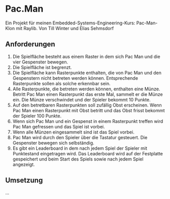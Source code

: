 # Pac.Man
Ein Projekt für meinen Embedded-Systems-Engineering-Kurs: Pac-Man-Klon mit Raylib.
Von Till Winter und Elias Sehmsdorf


## Anforderungen
1. Die Spielfläche besteht aus einem Raster in dem sich Pac Man und die vier Gespenster
bewegen.
2. Die Spielfläche ist begrenzt.
3. Die Spielfläche kann Rasterpunkte enthalten, die von Pac Man und den Gespenstern nicht betreten werden können. Entsprechende Rasterpunkte sollen als solche erkennbar sein.
4. Alle Rasterpunkte, die betreten werden können, enthalten eine Münze. Betritt Pac Man
einen Rasterpunkt das erste Mal, sammelt er die Münze ein. Die Münze verschwindet und
der Spieler bekommt 10 Punkte.
5. Auf den betretbaren Rasterpunkten soll zufällig Obst erscheinen. Wenn Pac Man einen
Rasterpunkt mit Obst betritt und das Obst frisst bekommt der Spieler 100 Punkte.
6. Wenn sich Pac Man und ein Gespenst in einem Rasterpunkt treffen wird Pac Man gefressen und das Spiel ist vorbei.
7. Wenn alle Münzen eingesammelt sind ist das Spiel vorbei.
8. Pac Man wird durch den Spieler über die Tastatur gesteuert. Die Gespenster bewegen sich
selbständig.
9. Es gibt ein Leaderboard in dem nach jedem Spiel der Spieler mit Punktestand eingetragen wird. Das Leaderboard wird auf der Festplatte gespeichert und beim Start des Spiels sowie nach jedem Spiel angezeigt.

## Umsetzung
...